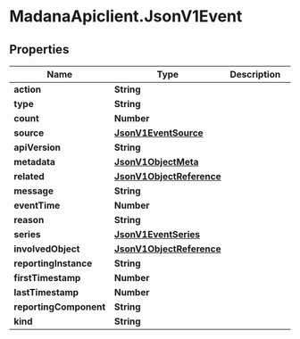 # MadanaApiclient.JsonV1Event

## Properties

Name | Type | Description | Notes
------------ | ------------- | ------------- | -------------
**action** | **String** |  | [optional] 
**type** | **String** |  | [optional] 
**count** | **Number** |  | [optional] 
**source** | [**JsonV1EventSource**](JsonV1EventSource.md) |  | [optional] 
**apiVersion** | **String** |  | [optional] 
**metadata** | [**JsonV1ObjectMeta**](JsonV1ObjectMeta.md) |  | [optional] 
**related** | [**JsonV1ObjectReference**](JsonV1ObjectReference.md) |  | [optional] 
**message** | **String** |  | [optional] 
**eventTime** | **Number** |  | [optional] 
**reason** | **String** |  | [optional] 
**series** | [**JsonV1EventSeries**](JsonV1EventSeries.md) |  | [optional] 
**involvedObject** | [**JsonV1ObjectReference**](JsonV1ObjectReference.md) |  | [optional] 
**reportingInstance** | **String** |  | [optional] 
**firstTimestamp** | **Number** |  | [optional] 
**lastTimestamp** | **Number** |  | [optional] 
**reportingComponent** | **String** |  | [optional] 
**kind** | **String** |  | [optional] 


